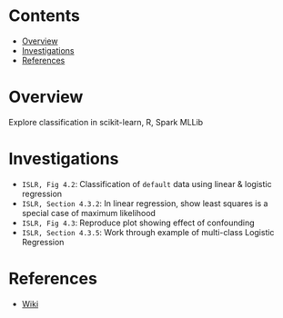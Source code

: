 # Contents
* [Overview](#overview)
* [Investigations](#investigations)
* [References](#references)

# Overview
Explore classification in scikit-learn, R, Spark MLLib

# Investigations
* `ISLR, Fig 4.2`: Classification of `default` data using linear & logistic regression
* `ISLR, Section 4.3.2`: In linear regression, show least squares is a special case of maximum likelihood
* `ISLR, Fig 4.3`: Reproduce plot showing effect of confounding
* `ISLR, Section 4.3.5`: Work through example of multi-class Logistic Regression


# References
* [Wiki](https://github.com/niranjv/ml-notes/wiki/Classification)
